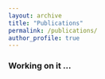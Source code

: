 ```yaml
---
layout: archive
title: "Publications"
permalink: /publications/
author_profile: true
---
```


### Working on it ...


[//]: # ( {% if author.googlescholar %} )
[//]: # ( You can also find my articles on <u><a href="{{author.googlescholar}}">my Google Scholar profile</a>.</u> )
[//]: # ( {% endif %} )
[//]: # ( {% include base_path %} )
[//]: # ( {% for post in site.publications reversed %} )
[//]: # ( {% include archive-single.html %} )
[//]: # ( {% endfor %} )